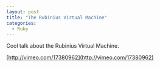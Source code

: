 ```yaml
---
layout: post
title: "The Rubinius Virtual Machine"
categories:
  - Ruby
---
```


Cool talk about the Rubinius Virtual Machine.

[http://vimeo.com/17380962](http://vimeo.com/17380962)
